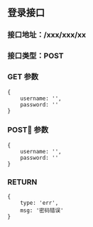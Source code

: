 ## 登录接口

### 接口地址：/xxx/xxx/xx

### 接口类型：POST

### GET 参数

```
{
    username: '',
    password: ''
}
```

### POST 参数

```
{
    username: '',
    password: ''
}
```

### RETURN

```
{
    type: 'err',
    msg: '密码错误'
}
```
